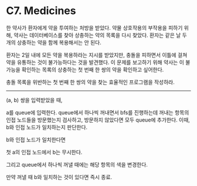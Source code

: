 # C7. Medicines

한 약사가 환자에게 약을 투여하는 처방을 받았다. 약물 상호작용의 부작용을 피하기 위해, 약사는 데이터베이스를 찾아 상충하는 약의 목록을 다시 찾았다. 환자는 같은 날 두 개의 상충하는 약을 함께 복용해서는 안 된다. 

환자는 2일 내에 모든 약을 복용하라는 지시를 받았지만, 충돌을 피하면서 이틀에 걸쳐 약을 유통하는 것이 불가능하다는 것을 발견했다. 이 문제를 보고하기 위해 약사는 이 불가능을 확인하는 목록의 상충하는 첫 번째 한 쌍의 약을 확인하고 싶어한다.

충돌 목록을 위반하는 첫 번째 한 쌍의 약을 찾는 효율적인 프로그램을 작성하라.

----

(a, b) 쌍을 입력받았을 때,

a를 queue에 입력한다. queue에서 하나씩 꺼내면서 bfs를 진행하는데 꺼내는 항목의 인접 노드들을 방문했는지 검사하고, 방문하지 않았다면 모두 queue에 추가한다. 이때, b와 인접 노드가 일치하는지 판단한다.

b와 인접 노드가 일치한다면 

첫 a의 인접 노드에서 b는 무시한다.

그리고 queue에서 하나씩 꺼낼 때에는 해당 항목의 색을 변경한다. 

만약 꺼낼 때 b와 일치하는 것이 있다면 즉시 종료.

